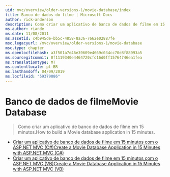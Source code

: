 ```yaml
---
uid: mvc/overview/older-versions-1/movie-database/index
title: Banco de dados do filme | Microsoft Docs
author: rick-anderson
description: Como criar um aplicativo de banco de dados de filme em 15 minutos.
ms.author: riande
ms.date: 11/08/2011
ms.assetid: c4b945de-bb5c-4858-8a36-7662e02887fe
msc.legacyurl: /mvc/overview/older-versions-1/movie-database
msc.type: chapter
ms.openlocfilehash: a3f501a7e46e39609e4669c034cc70e8f88993a5
ms.sourcegitcommit: 0f1119340e4464720cfd16d0ff15764746ea1fea
ms.translationtype: MT
ms.contentlocale: pt-BR
ms.lasthandoff: 04/09/2019
ms.locfileid: "59379086"
---
```

# <a name="movie-database"></a><span data-ttu-id="8064c-103">Banco de dados de filme</span><span class="sxs-lookup"><span data-stu-id="8064c-103">Movie Database</span></span>

> <span data-ttu-id="8064c-104">Como criar um aplicativo de banco de dados de filme em 15 minutos.</span><span class="sxs-lookup"><span data-stu-id="8064c-104">How to build a Movie database application in 15 minutes.</span></span>


- [<span data-ttu-id="8064c-105">Criar um aplicativo de banco de dados de filme em 15 minutos com o ASP.NET MVC (C#)</span><span class="sxs-lookup"><span data-stu-id="8064c-105">Create a Movie Database Application in 15 Minutes with ASP.NET MVC (C#)</span></span>](create-a-movie-database-application-in-15-minutes-with-asp-net-mvc-cs.md)
- [<span data-ttu-id="8064c-106">Criar um aplicativo de banco de dados de filme em 15 minutos com o ASP.NET MVC (VB)</span><span class="sxs-lookup"><span data-stu-id="8064c-106">Create a Movie Database Application in 15 Minutes with ASP.NET MVC (VB)</span></span>](create-a-movie-database-application-in-15-minutes-with-asp-net-mvc-vb.md)
